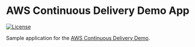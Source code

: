 # AWS Continuous Delivery Demo App
[![License](https://img.shields.io/badge/license-Apache%202.0-blue.svg)](http://www.apache.org/licenses/LICENSE-2.0.html)

Sample application for the [AWS Continuous Delivery Demo](https://github.com/jumal/aws-continuous-delivery-demo).
